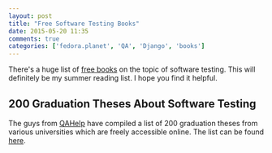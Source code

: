 ```yaml
---
layout: post
title: "Free Software Testing Books"
date: 2015-05-20 11:35
comments: true
categories: ['fedora.planet', 'QA', 'Django', 'books']
---
```


There's a huge list of 
[free books](https://github.com/ligurio/free-software-testing-books/blob/master/free-software-testing-books.md)
on the topic of software testing. This will definitely be my summer reading list.
I hope you find it helpful.

200 Graduation Theses About Software Testing
---------------------------------------------

The guys from [QAHelp](http://qahelp.net) have compiled a list of 200
graduation theses from various universities which are freely accessible
online. The list can be found
[here](http://qahelp.net/200-dissertatsij-po-testirovaniyu-v-svobodnoj-dostupe/).

